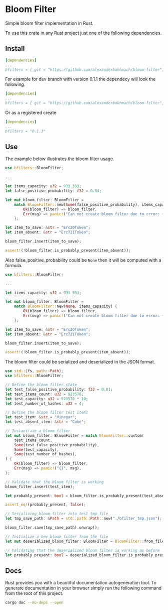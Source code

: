 # Bloom Filter
Simple bloom filter implementation in Rust.

To use this crate in any Rust project just one of the following dependencies.

## Install

```yaml
[dependencies]
...
bfilters = { git = "https://github.com/alexanderbakhmach/bloom-filter", branch = "<desired-branch>", version = "<desired-version>"}
```

For example for dev branch with version 0.1.1 the dependecy will look the following.

```yaml
[dependencies]
...
bfilters = { git = "https://github.com/alexanderbakhmach/bloom-filter", branch = "dev", version = "0.1.3"}
```

Or as a registered create
```yaml
[dependencies]
...
bfilters = "0.1.3"
```

## Use
The example below illustrates the bloom filter usage.

```rust
use bfilters::BloomFilter;

...

let items_capacity: u32 = 933_333;
let false_positive_probability: f32 = 0.04;

let mut bloom_filter: BloomFilter =
    match BloomFilter::new(Some(false_positive_probability), items_capacity) {
        Ok(bloom_filter) => bloom_filter,
        Err(msg) => panic!("Can not create bloom filter due to error: {}", msg),
    };

let item_to_save: &str = "Erc20Token";
let item_absent: &str = "Erc721Token";

bloom_filter.insert(item_to_save);

assert!(!bloom_filter.is_probably_present(item_absent));
```

Also false_positive_probability could be ```None``` then it will be computed with a formula.

```rust
use bfilters::BloomFilter;

...

let items_capacity: u32 = 933_333;

let mut bloom_filter: BloomFilter =
    match BloomFilter::new(None, items_capacity) {
        Ok(bloom_filter) => bloom_filter,
        Err(msg) => panic!("Can not create bloom filter due to error: {}", msg),
    };

let item_to_save: &str = "Erc20Token";
let item_absent: &str = "Erc721Token";

bloom_filter.insert(item_to_save);

assert!(!bloom_filter.is_probably_present(item_absent));
```

The bloom filter could be serialized and deserialized in the JSON format. 

```rust
use std::{fs, path::Path};
use bfilters::BloomFilter;

// Define the bloom filter state
let test_false_positive_probability: f32 = 0.01;
let test_items_count: u32 = 923578;
let test_capacity: u32 = 923578 * 10;
let test_number_of_hashes: u32 = 4;

// Define the bloom filter test items
let test_item: &str = "Vinegar";
let test_absent_item: &str = "Coke";

// Instantiate a bloom filter
let mut bloom_filter: BloomFilter = match BloomFilter::custom(
    test_items_count,
    Some(test_false_positive_probability),
    Some(test_capacity),
    Some(test_number_of_hashes),
) {
    Ok(bloom_filter) => bloom_filter,
    Err(msg) => panic!("{}", msg),
};

// Validate that the bloom filter is working
bloom_filter.insert(test_item);

let probably_present: bool = bloom_filter.is_probably_present(test_absent_item);

assert_eq!(probably_present, false);

// Serializing bloom filter into test tmp file
let tmp_save_path: &Path = std::path::Path::new("./bfilter_tmp.json");

bloom_filter.save(tmp_save_path).unwrap();

// Initialize a new bloom filter from the file
let mut deserialized_bloom_filter: BloomFilter = BloomFilter::from_file(tmp_save_path).unwrap();

// Validating that the deserialized bloom filter is working as before
let probably_present: bool = deserialized_bloom_filter.is_probably_present(test_absent_item);
```

## Docs
Rust provides you with a beautiful documentation autogeneration tool. To generate documentation in your browser simply run the following command from the root of this project.

```bash
cargo doc --no-deps --open
```